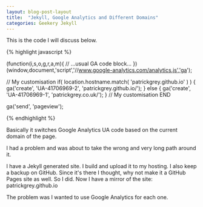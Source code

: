 ```yaml
---
layout: blog-post-layout
title:  "Jekyll, Google Analytics and Different Domains"
categories: Geekery Jekyll
---
```


This is the code I will discuss below.

{% highlight javascript %}

(function(i,s,o,g,r,a,m){
    // ...usual GA code block...
})(window,document,'script','//www.google-analytics.com/analytics.js','ga');

// My customisation
if( location.hostname.match( 'patrickgrey.github.io' ) ) {
  ga('create', 'UA-41706969-2', 'patrickgrey.github.io/');
}
else {
  ga('create', 'UA-41706969-1', 'patrickgrey.co.uk/');
}
// My customisation END

ga('send', 'pageview');

{% endhighlight %}

Basically it switches Google Analytics UA code based on the current domain of the page.

I had a problem and was about to take the wrong and very long path around it.

I have a Jekyll generated site. I build and upload it to my hosting. I also keep a backup on GitHub. Since it's there I thought, why not make it a GitHub Pages site as well. So I did. Now I have a mirror of the site: patrickgrey.github.io

The problem was I wanted to use Google Analytics for each one.